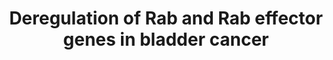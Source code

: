 ---
annotations:
- id: PW:0000610
  parent: disease pathway
  type: Pathway Ontology
  value: urinary bladder cancer pathway
- id: DOID:11054
  parent: disease of cellular proliferation
  type: Disease Ontology
  value: urinary bladder cancer
- id: PW:0000605
  parent: disease pathway
  type: Pathway Ontology
  value: cancer pathway
authors:
- Anwesha
- MaintBot
- Christine Chichester
- Egonw
- Fehrhart
- Eweitz
description: Example of the Rab27 cluster. The Rab27 cluster is comprised of the two
  RAB27 isoforms (RAB27A and RAB27B), the GEF MADD, the GAP TBC1D10A and 12 effector
  proteins
last-edited: 2021-05-22
ndex: 3a31e185-8b64-11eb-9e72-0ac135e8bacf
organisms:
- Homo sapiens
redirect_from:
- /index.php/Pathway:WP2291
- /instance/WP2291
revision: null
schema-jsonld:
- '@context': https://schema.org/
  '@id': https://wikipathways.github.io/pathways/WP2291.html
  '@type': Dataset
  creator:
    '@type': Organization
    name: WikiPathways
  description: Example of the Rab27 cluster. The Rab27 cluster is comprised of the
    two RAB27 isoforms (RAB27A and RAB27B), the GEF MADD, the GAP TBC1D10A and 12
    effector proteins
  keywords:
  - EXPH5
  - GCC2
  - MADD
  - MLPH
  - MYRIP
  - RAB27A
  - RAB27B
  - RPH3A
  - RPH3AL
  - SYTL1
  - SYTL2
  - SYTL3
  - SYTL4
  - SYTL5
  - TBC1D10A
  - UNC13D
  license: CC0
  name: Deregulation of Rab and Rab effector genes in bladder cancer
seo: CreativeWork
title: Deregulation of Rab and Rab effector genes in bladder cancer
wpid: WP2291
---